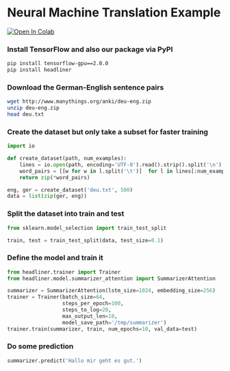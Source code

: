 # Neural Machine Translation Example

[![Open In Colab](https://colab.research.google.com/assets/colab-badge.svg)](https://colab.research.google.com/github/as-ideas/headliner/blob/master/notebooks/Neural_Machine_Translation_Example.ipynb)

### Install TensorFlow and also our package via PyPI
```bash
pip install tensorflow-gpu==2.0.0
pip install headliner
```

### Download the German-English sentence pairs
```bash
wget http://www.manythings.org/anki/deu-eng.zip
unzip deu-eng.zip
head deu.txt
```

### Create the dataset but only take a subset for faster training
```python
import io

def create_dataset(path, num_examples):
    lines = io.open(path, encoding='UTF-8').read().strip().split('\n')
    word_pairs = [[w for w in l.split('\t')]  for l in lines[:num_examples]]
    return zip(*word_pairs)

eng, ger = create_dataset('deu.txt', 500)
data = list(zip(ger, eng))
```

### Split the dataset into train and test
```python
from sklearn.model_selection import train_test_split

train, test = train_test_split(data, test_size=0.1)
```

### Define the model and train it
```python
from headliner.trainer import Trainer
from headliner.model.summarizer_attention import SummarizerAttention

summarizer = SummarizerAttention(lstm_size=1024, embedding_size=256)
trainer = Trainer(batch_size=64, 
                  steps_per_epoch=100, 
                  steps_to_log=20, 
                  max_output_len=10, 
                  model_save_path='/tmp/summarizer')
trainer.train(summarizer, train, num_epochs=10, val_data=test)
```

### Do some prediction
```python
summarizer.predict('Hallo mir geht es gut.')
```